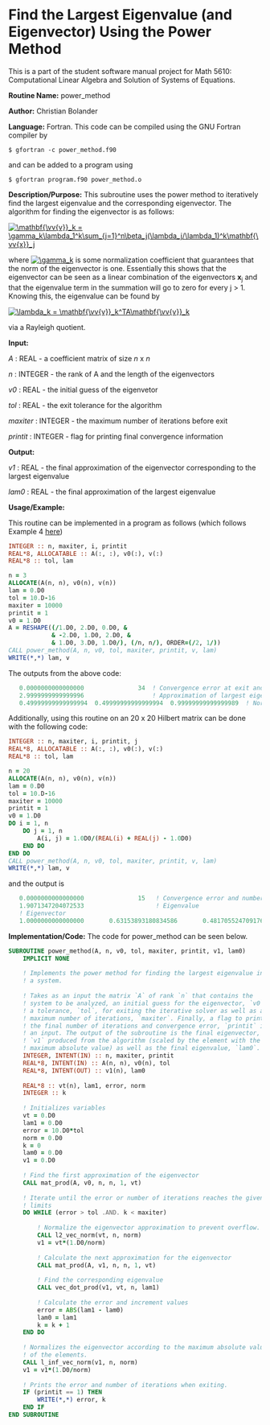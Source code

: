 # Find the Largest Eigenvalue (and Eigenvector) Using the Power Method

This is a part of the student software manual project for Math 5610: Computational Linear Algebra and Solution of Systems of Equations. 

**Routine Name:**          power_method

**Author:** Christian Bolander

**Language:** Fortran. This code can be compiled using the GNU Fortran compiler by

```$ gfortran -c power_method.f90```

and can be added to a program using

```$ gfortran program.f90 power_method.o ``` 

**Description/Purpose:** This subroutine uses the power method to iteratively find the largest eigenvalue and the corresponding eigenvector. The algorithm for finding the eigenvector is as follows:

<a href="https://www.codecogs.com/eqnedit.php?latex=\mathbf{\vv{v}}_k&space;=&space;\gamma_k\lambda_1^k\sum_{j=1}^n\beta_j(\lambda_j/\lambda_1)^k\mathbf{\vv{x}}_j" target="_blank"><img src="https://latex.codecogs.com/gif.latex?\mathbf{\vv{v}}_k&space;=&space;\gamma_k\lambda_1^k\sum_{j=1}^n\beta_j(\lambda_j/\lambda_1)^k\mathbf{\vv{x}}_j" title="\mathbf{\vv{v}}_k = \gamma_k\lambda_1^k\sum_{j=1}^n\beta_j(\lambda_j/\lambda_1)^k\mathbf{\vv{x}}_j" /></a>

where <a href="https://www.codecogs.com/eqnedit.php?latex=\gamma_k" target="_blank"><img src="https://latex.codecogs.com/gif.latex?\gamma_k" title="\gamma_k" /></a> is some normalization coefficient that guarantees that the norm of the eigenvector is one. Essentially this shows that the eigenvector can be seen as a linear combination of the eigenvectors **x**<sub>j</sub> and that the eigenvalue term in the summation will go to zero for every j > 1. Knowing this, the eigenvalue can be found by

<a href="https://www.codecogs.com/eqnedit.php?latex=\lambda_k&space;=&space;\mathbf{\vv{v}}_k^TA\mathbf{\vv{v}}_k" target="_blank"><img src="https://latex.codecogs.com/gif.latex?\lambda_k&space;=&space;\mathbf{\vv{v}}_k^TA\mathbf{\vv{v}}_k" title="\lambda_k = \mathbf{\vv{v}}_k^TA\mathbf{\vv{v}}_k" /></a>

via a Rayleigh quotient.

**Input:** 

*A* : REAL - a coefficient matrix of size *n* x *n*

*n* : INTEGER - the rank of A and the length of the eigenvectors

*v0* : REAL - the initial guess of the eigenvetor

*tol* : REAL - the exit tolerance for the algorithm

*maxiter* : INTEGER - the maximum number of iterations before exit

*printit* : INTEGER - flag for printing final convergence information

**Output:** 

*v1* : REAL - the final approximation of the eigenvector corresponding to the largest eigenvalue

*lam0* : REAL - the final approximation of the largest eigenvalue

**Usage/Example:**

This routine can be implemented in a program as follows (which follows Example 4 [here](<http://ergodic.ugr.es/cphys/LECCIONES/FORTRAN/power_method.pdf>))

```fortran
INTEGER :: n, maxiter, i, printit
REAL*8, ALLOCATABLE :: A(:, :), v0(:), v(:)
REAL*8 :: tol, lam

n = 3
ALLOCATE(A(n, n), v0(n), v(n))
lam = 0.D0
tol = 10.D-16
maxiter = 10000
printit = 1
v0 = 1.D0
A = RESHAPE((/1.D0, 2.D0, 0.D0, &
			& -2.D0, 1.D0, 2.D0, &
			& 1.D0, 3.D0, 1.D0/), (/n, n/), ORDER=(/2, 1/))
CALL power_method(A, n, v0, tol, maxiter, printit, v, lam)
WRITE(*,*) lam, v
```

The outputs from the above code:

```fortran
   0.0000000000000000               34  ! Convergence error at exit and the exit iterations
   2.9999999999999996                   ! Approximation of largest eigenvalue
   0.49999999999999994  0.49999999999999994  0.99999999999999989  ! Normalized eigenvector
```

Additionally, using this routine on an 20 x 20 Hilbert matrix can be done with the following code:

```fortran
INTEGER :: n, maxiter, i, printit, j
REAL*8, ALLOCATABLE :: A(:, :), v0(:), v(:)
REAL*8 :: tol, lam

n = 20
ALLOCATE(A(n, n), v0(n), v(n))
lam = 0.D0
tol = 10.D-16
maxiter = 10000
printit = 1
v0 = 1.D0
DO i = 1, n
	DO j = 1, n
		A(i, j) = 1.0D0/(REAL(i) + REAL(j) - 1.0D0)
	END DO
END DO
CALL power_method(A, n, v0, tol, maxiter, printit, v, lam)
WRITE(*,*) lam, v
```

and the output is

```fortran
   0.0000000000000000               15   ! Convergence error and number of iterations
   1.9071347204072533                    ! Eigenvalue
   ! Eigenvector
   1.0000000000000000       0.63153893180834586       0.48170552470917699       0.39577939404225121       0.33864052058721722       0.29732839459896360       0.26579806044172338       0.24080108268105982       0.22041627505509773       0.20342569216373199       0.18901536311290157       0.17661823144515848       0.16582577118835690       0.15633539873115412       0.14791772253568922       0.14039535584329460       0.13362876033883500       0.12750652172661470       0.12193850695620556       0.11685094644504723 
```



**Implementation/Code:** The code for power_method can be seen below.

```fortran
SUBROUTINE power_method(A, n, v0, tol, maxiter, printit, v1, lam0)
	IMPLICIT NONE
	
	! Implements the power method for finding the largest eigenvalue in
	! a system.
	
	! Takes as an input the matrix `A` of rank `n` that contains the
	! system to be analyzed, an initial guess for the eigenvector, `v0`,
	! a tolerance, `tol`, for exiting the iterative solver as well as a
	! maximum number of iterations, `maxiter`. Finally, a flag to print
	! the final number of iterations and convergence error, `printit` is
	! an input. The output of the subroutine is the final eigenvector,
	! `v1` produced from the algorithm (scaled by the element with the
	! maximum absolute value) as well as the final eigenvalue, `lam0`. 
	INTEGER, INTENT(IN) :: n, maxiter, printit
	REAL*8, INTENT(IN) :: A(n, n), v0(n), tol
	REAL*8, INTENT(OUT) :: v1(n), lam0
	
	REAL*8 :: vt(n), lam1, error, norm
	INTEGER :: k
	
	! Initializes variables
	vt = 0.D0
	lam1 = 0.D0
	error = 10.D0*tol
	norm = 0.D0
	k = 0
	lam0 = 0.D0
	v1 = 0.D0
	
	! Find the first approximation of the eigenvector
	CALL mat_prod(A, v0, n, n, 1, vt)
	
	! Iterate until the error or number of iterations reaches the given
	! limits
	DO WHILE (error > tol .AND. k < maxiter)
		
		! Normalize the eigenvector approximation to prevent overflow.
		CALL l2_vec_norm(vt, n, norm)
		v1 = vt*(1.D0/norm)
		
		! Calculate the next approximation for the eigenvector
		CALL mat_prod(A, v1, n, n, 1, vt)
		
		! Find the corresponding eigenvalue
		CALL vec_dot_prod(v1, vt, n, lam1)
		
		! Calculate the error and increment values
		error = ABS(lam1 - lam0)
		lam0 = lam1
		k = k + 1
	END DO
	
	! Normalizes the eigenvector according to the maximum absolute value
	! of the elements.
	CALL l_inf_vec_norm(v1, n, norm)
	v1 = v1*(1.D0/norm)
	
	! Prints the error and number of iterations when exiting.
	IF (printit == 1) THEN
		WRITE(*,*) error, k
	END IF
END SUBROUTINE
```